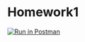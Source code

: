 # Homework1

[![Run in Postman](https://run.pstmn.io/button.svg)](https://app.getpostman.com/run-collection/8da84543824cc5ea518f)

